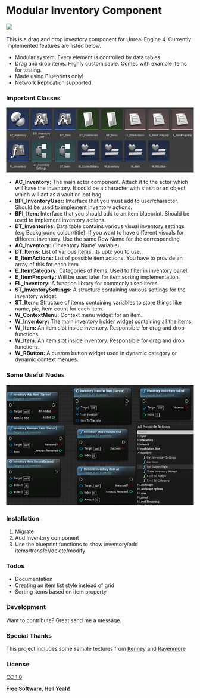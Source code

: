 # Modular Inventory Component
<img src="images/cover1.gif">

This is a drag and drop inventory component for Unreal Engine 4. Currently implemented features are listed below.
- Modular system: Every element is controlled by data tables.
- Drag and drop items. Highly customisable. Comes with example items for testing.
- Made using Blueprints only! 
- Network Replication supported.

### Important Classes
<img src="images/required.png">

 - __AC_Inventory:__ The main actor component. Attach it to the actor which will have the inventory. It could be a character with stash or an object which will act as a vault or loot bag.
 - __BPI_InventoryUser:__ Interface that you must add to user/character. Should be used to implement inventory actions.
 - __BPI_Item:__ Interface that you should add to an item blueprint. Should be used to implement inventory actions.
 - __DT_Inventories:__ Data table contains various visual inventory settings (e.g Background colour/title). If you want to have different visuals for different inventory. Use the same Row Name for the corresponding
 - __AC_Inventory:__ ('Inventory Name' variable).
 - __DT_Items:__ List of various items. Its upto you to use.
 - __E_ItemActions:__ List of possible item actions. You have to provide an array of this for each item
 - __E_ItemCategory:__ Categories of items. Used to filter in inventory panel.
 - __E_ItemProperty:__ Will be used later for item sorting implementation.
 - __FL_Inventory:__ A function library for commonly used items.
 - __ST_InventorySettings:__ A structure containing various settings for the inventory widget.
 - __ST_Item:__: Structure of items containing variables to store things like name, pic, item count for each item.
 - __W_ContextMenu:__ Context menu widget for an item.
 - __W_Inventory:__ The main inventory holder widget containing all the items. 
 - __W_Item:__ An item slot inside inventory. Responsible for drag and drop functions.
 - __W_Item:__ An item slot inside inventory. Responsible for drag and drop functions.
 - __W_RButton:__ A custom button widget used in dynamic category or dynamic context menues. 
 
 ### Some Useful Nodes
<img src="images/invfunctions.png">

### Installation
1. Migrate
2. Add Inventory component
3. Use the blueprint functions to show inventory/add items/transfer/delete/modify

### Todos
 - Documentation
 - Creating an item list style instead of grid
 - Sorting items based on item property

### Development
Want to contribute? Great send me a message.

### Special Thanks
This project includes some sample textures from 
[Kenney] and [Ravenmore]
### License
[CC 1.0] 

**Free Software, Hell Yeah!**

[//]: # (These are reference links used in the body of this note and get stripped out when the markdown processor does its job. There is no need to format nicely because it shouldn't be seen. Thanks SO - http://stackoverflow.com/questions/4823468/store-comments-in-markdown-syntax)

   [Kenney]: <http://kenney.nl/>
   [Ravenmore]: <http://dycha.net/>
   [CC 1.0]: <https://creativecommons.org/licenses/by/1.0>
